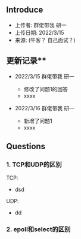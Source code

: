 ## Introduce
* 上传者: 群佬带我 研一
* 上传日期: 2022/3/15
* 来源:  (牛客？ 自己面试？)

## 更新记录**

* 2022/3/15  群佬带我 研一
  * 修改了问题1的回答
  * xxxx

* 2022/3/16  群佬带我 研一
  * 新增了问题1
  * xxxx


## Questions
### 1. TCP和UDP的区别

TCP:
* dsd

UDP:
* dd

### 2. epoll和select的区别
